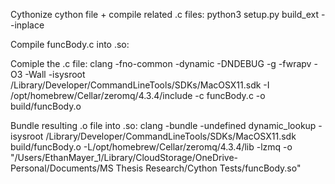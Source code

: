 Cythonize cython file + compile related .c files:
python3 setup.py build_ext --inplace

Compile funcBody.c into .so:

Comiple the .c file:
clang -fno-common -dynamic -DNDEBUG -g -fwrapv -O3 -Wall -isysroot /Library/Developer/CommandLineTools/SDKs/MacOSX11.sdk -I /opt/homebrew/Cellar/zeromq/4.3.4/include -c funcBody.c -o build/funcBody.o

Bundle resulting .o file into .so:
clang -bundle -undefined dynamic_lookup -isysroot /Library/Developer/CommandLineTools/SDKs/MacOSX11.sdk build/funcBody.o -L/opt/homebrew/Cellar/zeromq/4.3.4/lib -lzmq -o "/Users/EthanMayer_1/Library/CloudStorage/OneDrive-Personal/Documents/MS Thesis Research/Cython Tests/funcBody.so"